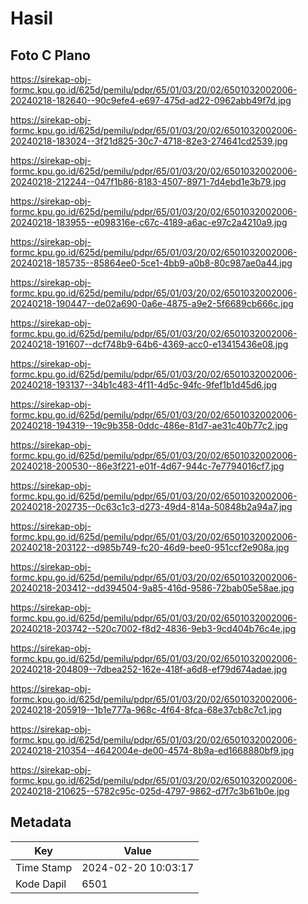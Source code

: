 # Hasil

## Foto C Plano

https://sirekap-obj-formc.kpu.go.id/625d/pemilu/pdpr/65/01/03/20/02/6501032002006-20240218-182640--90c9efe4-e697-475d-ad22-0962abb49f7d.jpg

https://sirekap-obj-formc.kpu.go.id/625d/pemilu/pdpr/65/01/03/20/02/6501032002006-20240218-183024--3f21d825-30c7-4718-82e3-274641cd2539.jpg

https://sirekap-obj-formc.kpu.go.id/625d/pemilu/pdpr/65/01/03/20/02/6501032002006-20240218-212244--047f1b86-8183-4507-8971-7d4ebd1e3b79.jpg

https://sirekap-obj-formc.kpu.go.id/625d/pemilu/pdpr/65/01/03/20/02/6501032002006-20240218-183955--e098316e-c67c-4189-a6ac-e97c2a4210a9.jpg

https://sirekap-obj-formc.kpu.go.id/625d/pemilu/pdpr/65/01/03/20/02/6501032002006-20240218-185735--85864ee0-5ce1-4bb9-a0b8-80c987ae0a44.jpg

https://sirekap-obj-formc.kpu.go.id/625d/pemilu/pdpr/65/01/03/20/02/6501032002006-20240218-190447--de02a690-0a6e-4875-a9e2-5f6689cb666c.jpg

https://sirekap-obj-formc.kpu.go.id/625d/pemilu/pdpr/65/01/03/20/02/6501032002006-20240218-191607--dcf748b9-64b6-4369-acc0-e13415436e08.jpg

https://sirekap-obj-formc.kpu.go.id/625d/pemilu/pdpr/65/01/03/20/02/6501032002006-20240218-193137--34b1c483-4f11-4d5c-94fc-9fef1b1d45d6.jpg

https://sirekap-obj-formc.kpu.go.id/625d/pemilu/pdpr/65/01/03/20/02/6501032002006-20240218-194319--19c9b358-0ddc-486e-81d7-ae31c40b77c2.jpg

https://sirekap-obj-formc.kpu.go.id/625d/pemilu/pdpr/65/01/03/20/02/6501032002006-20240218-200530--86e3f221-e01f-4d67-944c-7e7794016cf7.jpg

https://sirekap-obj-formc.kpu.go.id/625d/pemilu/pdpr/65/01/03/20/02/6501032002006-20240218-202735--0c63c1c3-d273-49d4-814a-50848b2a94a7.jpg

https://sirekap-obj-formc.kpu.go.id/625d/pemilu/pdpr/65/01/03/20/02/6501032002006-20240218-203122--d985b749-fc20-46d9-bee0-951ccf2e908a.jpg

https://sirekap-obj-formc.kpu.go.id/625d/pemilu/pdpr/65/01/03/20/02/6501032002006-20240218-203412--dd394504-9a85-416d-9586-72bab05e58ae.jpg

https://sirekap-obj-formc.kpu.go.id/625d/pemilu/pdpr/65/01/03/20/02/6501032002006-20240218-203742--520c7002-f8d2-4836-9eb3-9cd404b76c4e.jpg

https://sirekap-obj-formc.kpu.go.id/625d/pemilu/pdpr/65/01/03/20/02/6501032002006-20240218-204809--7dbea252-162e-418f-a6d8-ef79d674adae.jpg

https://sirekap-obj-formc.kpu.go.id/625d/pemilu/pdpr/65/01/03/20/02/6501032002006-20240218-205919--1b1e777a-968c-4f64-8fca-68e37cb8c7c1.jpg

https://sirekap-obj-formc.kpu.go.id/625d/pemilu/pdpr/65/01/03/20/02/6501032002006-20240218-210354--4642004e-de00-4574-8b9a-ed1668880bf9.jpg

https://sirekap-obj-formc.kpu.go.id/625d/pemilu/pdpr/65/01/03/20/02/6501032002006-20240218-210625--5782c95c-025d-4797-9862-d7f7c3b61b0e.jpg


## Metadata

| Key        | Value               |
| ---------- | ------------------- |
| Time Stamp | 2024-02-20 10:03:17 |
| Kode Dapil | 6501                |



